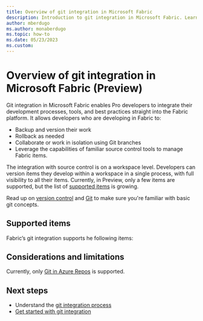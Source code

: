 ```yaml
---
title: Overview of git integration in Microsoft Fabric
description: Introduction to git integration in Microsoft Fabric. Learn how it works and why to use it.
author: mberdugo
ms.author: monaberdugo
ms.topic: how-to
ms.date: 05/23/2023
ms.custom: 
---
```


# Overview of git integration in Microsoft Fabric (Preview)

Git integration in Microsoft Fabric enables Pro developers to integrate their development processes, tools, and best practices straight into the Fabric platform. It allows developers who are developing in Fabric to:

* Backup and version their work
* Rollback as needed
* Collaborate or work in isolation using Git branches
* Leverage the capabilities of familiar source control tools to manage Fabric items.

The integration with source control is on a workspace level. Developers can version items they develop within a workspace in a single process, with full visibility to all their items. Currently, in Preview, only a few items are supported, but the list of [supported items](#supported-items) is growing.

Read up on [version control](/devops/develop/git/what-is-version-control) and [Git](/devops/develop/git/what-is-git) to make sure you're familiar with basic git concepts.

## Supported items

Fabric’s git integration supports he following items:

## Considerations and limitations

Currently, only [Git in Azure Repos](/azure/devops/repos/get-started/what-is-repos#git) is supported.

## Next steps

* Understand the [git integration process](./git-integration-process.md)
* [Get started with git integration](./git-get-started.md)